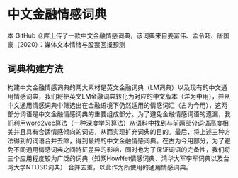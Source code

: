 # 中文金融情感词典

本 GitHub 仓库上传了一款中文金融情感词典，该词典来自姜富伟、孟令超、唐国豪（2020）：媒体文本情绪与股票回报预测

## 词典构建方法

构建中文金融情感词典的两大素材是英文金融词典（LM词典）以及现有的中文通用情感词典，我们将把英文LM金融词典转化为对应的中文版本（洋为中用），并从中文通用情感词典中筛选出在金融语境下仍然适用的情感词汇（古为今用），这两部分词语是中文金融情感词典的重要组成部分。为了避免金融情感词语的遗漏，我们利用word2vec算法（一种深度学习算法）从语料中找到与前两部分词语高度相关并且具有合适情感倾向的词语，从而实现扩充词典的目的。最后，将上述三种方法得到的词语合并去除，得到最终的中文金融情感词典。在古为今用部分，为了避免不同通用情感词典之间特征差异的影响，同时也为了保证词语的完备性，我们将三个应用程度较为广泛的词典（知网HowNet情感词典、清华大军李军词典以及台湾大学NTUSD词典） 合并去重，以此作为所使用的通用情感词典。


